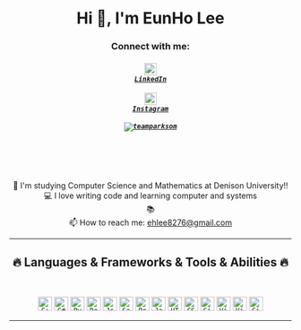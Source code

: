 
<h1 align="center">Hi 👋, I'm EunHo Lee</h1>
<!-- <h1 align="center">
  <a href="https://git.io/typing-svg">
    <img src="https://readme-typing-svg.herokuapp.com/?lines=Hello,+There!+👋;This+is+EunHoLee.;Nice+to+meet+you!&center=true&size=30">
  </a>
</h1> -->

<h3 align="center">Connect with me:</h3>
<h5 align="center">
  
  <code><a href="https://www.linkedin.com/in/eunho-lee-0711a8248/" title="LinkedIn Profile"><img width="22" src="https://github.com/zumrudu-anka/zumrudu-anka/blob/master/images/linkedin.svg"> LinkedIn</a></code>
  <br>
  <br>
<code><a href="https://www.instagram.com/" title="Instagram Profile"><img width="22" src="https://github.com/zumrudu-anka/zumrudu-anka/blob/master/images/instagram.svg"> Instagram</a></code>
<br>
<br>
<code><a href="https://www.kaggle.com/advanceduno" target="blank"><img align="center" src="https://raw.githubusercontent.com/rahuldkjain/github-profile-readme-generator/master/src/images/icons/Social/kaggle.svg" alt="teamparksom"  /></a></code>

</h5>

<br>
<p align="center">
  
  <br>
  <br>
  🔬 I'm studying Computer Science and Mathematics at Denison University!!
  <br>
  💻 I love writing code and learning computer and systems
  <br>
  📚 
  <br>
  📫 How to reach me: <a href="mailto: ehlee8276@gmail.com">ehlee8276@gmail.com</a>
</p>

<hr>
<h2 align="center">🔥 Languages & Frameworks & Tools & Abilities 🔥</h2>
<br>



<p align="center">
  <code><img title="C++" height="25" src="https://github.com/zumrudu-anka/zumrudu-anka/blob/master/images/cpp.svg"></code>
  <code><img title="C#" height="25" src="https://github.com/zumrudu-anka/zumrudu-anka/blob/master/images/cSharp.svg"></code>
  <code><img title="Python" height="25" src="https://github.com/zumrudu-anka/zumrudu-anka/blob/master/images/python-original.svg"></code>
  <code><img title="React" height="25" src="https://github.com/zumrudu-anka/zumrudu-anka/blob/master/images/react-original.svg"></code>
  <code><img title="Json" height="25" src="https://github.com/zumrudu-anka/zumrudu-anka/blob/master/images/json.svg"></code>
  <code><img title="Saas" height="25" src="https://github.com/zumrudu-anka/zumrudu-anka/blob/master/images/sass.svg"></code>
  <code><img title="Problem Solving" height="25" src="https://github.com/zumrudu-anka/zumrudu-anka/blob/master/images/problemSolving.png"></code>
  <code><img title="Javascript" height="25" src="https://github.com/zumrudu-anka/zumrudu-anka/blob/master/images/javascript.svg"></code>
  <code><img title="HTML5" height="25" src="https://github.com/zumrudu-anka/zumrudu-anka/blob/master/images/html5.svg"></code>
  <code><img title="CSS" height="25" src="https://github.com/zumrudu-anka/zumrudu-anka/blob/master/images/css.svg"></code>
  <code><img title="Git" height="25" src="https://github.com/zumrudu-anka/zumrudu-anka/blob/master/images/git-original.svg"></code>
  <code><img title="Visual Studio Code" height="25" src="https://github.com/zumrudu-anka/zumrudu-anka/blob/master/images/vscode.png"></code>
  <code><img title="Visual Studio" height="25" src="https://github.com/zumrudu-anka/zumrudu-anka/blob/master/images/visualstudio.png"></code>
  <code><img title="GitHub" height="25" src="https://github.com/zumrudu-anka/zumrudu-anka/blob/master/images/github.svg"></code>
</p>

<hr>

<!--  ![Top Langs](https://github-readme-stats.vercel.app/api/top-langs/?username=AdvancedUno&hide_progress=true)
